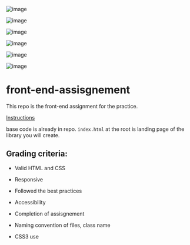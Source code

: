 ![image](https://user-images.githubusercontent.com/125860786/224913157-b9d13c59-1fdb-437e-8a7b-d7efd0a4f739.png)

![image](https://user-images.githubusercontent.com/125860786/224913227-26fdfe44-0f7f-4434-b321-14196f5f2b49.png)

![image](https://user-images.githubusercontent.com/125860786/224913265-8bc46f4a-4cc4-4523-9279-9db344cbc969.png)

![image](https://user-images.githubusercontent.com/125860786/224913370-e542f2df-a967-4b6a-bb76-a1ab04c4b67d.png)

![image](https://user-images.githubusercontent.com/125860786/224913407-46c5b5f4-981a-4781-bc5a-11d4764eae0b.png)

![image](https://user-images.githubusercontent.com/125860786/224913429-5b60f160-6af6-4f93-96b2-7a5087283d28.png)





# front-end-assisgnement
This repo is the front-end assignment for the practice.

[Instructions](https://github.com/frontenddevtrainer/front-end-assisgnement/blob/main/exercise-one.md)

base code is already in repo. `index.html` at the root is landing page of the library you will create.


## Grading criteria:

- Valid HTML and CSS 

- Responsive

- Followed the best practices 

- Accessibility

- Completion of assisgnement

- Naming convention of files, class name

- CSS3 use

